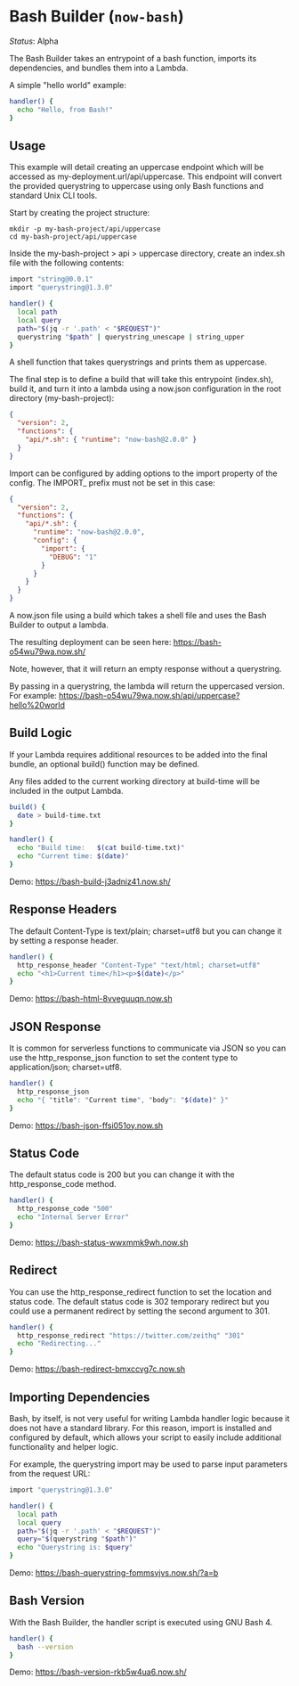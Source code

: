 # Bash Builder (`now-bash`)

*Status*: Alpha

The Bash Builder takes an entrypoint of a bash function, imports its dependencies, and bundles them into a Lambda.

A simple "hello world" example:

```bash
handler() {
  echo "Hello, from Bash!"
}
```

## Usage
This example will detail creating an uppercase endpoint which will be accessed as my-deployment.url/api/uppercase. This endpoint will convert the provided querystring to uppercase using only Bash functions and standard Unix CLI tools.

Start by creating the project structure:

```
mkdir -p my-bash-project/api/uppercase
cd my-bash-project/api/uppercase
```

Inside the my-bash-project > api > uppercase directory, create an index.sh file with the following contents:

```bash
import "string@0.0.1"
import "querystring@1.3.0"

handler() {
  local path
  local query
  path="$(jq -r '.path' < "$REQUEST")"
  querystring "$path" | querystring_unescape | string_upper
}
```

A shell function that takes querystrings and prints them as uppercase.

The final step is to define a build that will take this entrypoint (index.sh), build it, and turn it into a lambda using a now.json configuration in the root directory (my-bash-project):

```json
{
  "version": 2,
  "functions": {
    "api/*.sh": { "runtime": "now-bash@2.0.0" }
  }
}
```

Import can be configured by adding options to the import property of the config. The IMPORT_ prefix must not be set in this case:

```json
{
  "version": 2,
  "functions": {
    "api/*.sh": {
      "runtime": "now-bash@2.0.0",
      "config": {
        "import": {
          "DEBUG": "1"
        }
      }
    }
  }
}
```

A now.json file using a build which takes a shell file and uses the Bash Builder to output a lambda.

The resulting deployment can be seen here: https://bash-o54wu79wa.now.sh/

Note, however, that it will return an empty response without a querystring.

By passing in a querystring, the lambda will return the uppercased version. For example: https://bash-o54wu79wa.now.sh/api/uppercase?hello%20world

## Build Logic
If your Lambda requires additional resources to be added into the final bundle, an optional build() function may be defined.

Any files added to the current working directory at build-time will be included in the output Lambda.

```bash
build() {
  date > build-time.txt
}

handler() {
  echo "Build time:   $(cat build-time.txt)"
  echo "Current time: $(date)"
}
```

Demo: https://bash-build-j3adniz41.now.sh/

## Response Headers
The default Content-Type is text/plain; charset=utf8 but you can change it by setting a response header.

```bash
handler() {
  http_response_header "Content-Type" "text/html; charset=utf8"
  echo "<h1>Current time</h1><p>$(date)</p>"
}
```

Demo: https://bash-html-8vveguuqn.now.sh

## JSON Response
It is common for serverless functions to communicate via JSON so you can use the http_response_json function to set the content type to application/json; charset=utf8.

```bash
handler() {
  http_response_json
  echo "{ "title": "Current time", "body": "$(date)" }"
}
```

Demo: https://bash-json-ffsi051oy.now.sh

## Status Code
The default status code is 200 but you can change it with the http_response_code method.

```bash
handler() {
  http_response_code "500"
  echo "Internal Server Error"
}
```

Demo: https://bash-status-wwxmmk9wh.now.sh

## Redirect
You can use the http_response_redirect function to set the location and status code. The default status code is 302 temporary redirect but you could use a permanent redirect by setting the second argument to 301.

```bash
handler() {
  http_response_redirect "https://twitter.com/zeithq" "301"
  echo "Redirecting..."
}
```

Demo: https://bash-redirect-bmxccvg7c.now.sh

## Importing Dependencies
Bash, by itself, is not very useful for writing Lambda handler logic because it does not have a standard library. For this reason, import is installed and configured by default, which allows your script to easily include additional functionality and helper logic.

For example, the querystring import may be used to parse input parameters from the request URL:

```bash
import "querystring@1.3.0"

handler() {
  local path
  local query
  path="$(jq -r '.path' < "$REQUEST")"
  query="$(querystring "$path")"
  echo "Querystring is: $query"
}
```

Demo: https://bash-querystring-fommsvjvs.now.sh/?a=b

## Bash Version
With the Bash Builder, the handler script is executed using GNU Bash 4.

```bash
handler() {
  bash --version
}
```
Demo: https://bash-version-rkb5w4ua6.now.sh/
